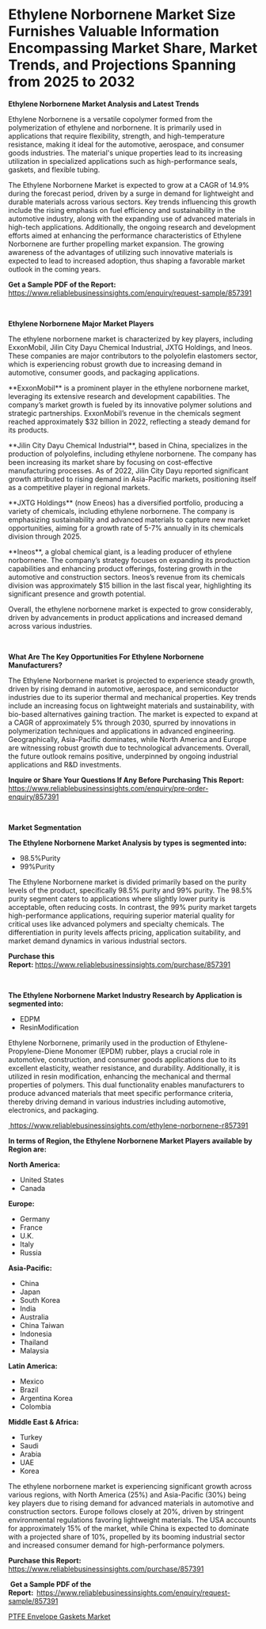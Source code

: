 <p><h1>Ethylene Norbornene Market Size Furnishes Valuable Information Encompassing Market Share, Market Trends, and Projections Spanning from 2025 to 2032</h1></p><p><strong>Ethylene Norbornene Market Analysis and Latest Trends</strong></p>
<p><p>Ethylene Norbornene is a versatile copolymer formed from the polymerization of ethylene and norbornene. It is primarily used in applications that require flexibility, strength, and high-temperature resistance, making it ideal for the automotive, aerospace, and consumer goods industries. The material's unique properties lead to its increasing utilization in specialized applications such as high-performance seals, gaskets, and flexible tubing.</p><p>The Ethylene Norbornene Market is expected to grow at a CAGR of 14.9% during the forecast period, driven by a surge in demand for lightweight and durable materials across various sectors. Key trends influencing this growth include the rising emphasis on fuel efficiency and sustainability in the automotive industry, along with the expanding use of advanced materials in high-tech applications. Additionally, the ongoing research and development efforts aimed at enhancing the performance characteristics of Ethylene Norbornene are further propelling market expansion. The growing awareness of the advantages of utilizing such innovative materials is expected to lead to increased adoption, thus shaping a favorable market outlook in the coming years.</p></p>
<p><strong>Get a Sample PDF of the Report:&nbsp;</strong> <a href="https://www.reliablebusinessinsights.com/enquiry/request-sample/857391?utm_campaign=2840&utm_medium=2&utm_source=Github&utm_content=ia&utm_term=31032025&utm_id=ethylene-norbornene">https://www.reliablebusinessinsights.com/enquiry/request-sample/857391</a></p>
<p>&nbsp;</p>
<p><strong>Ethylene Norbornene Major Market Players</strong></p>
<p><p>The ethylene norbornene market is characterized by key players, including ExxonMobil, Jilin City Dayu Chemical Industrial, JXTG Holdings, and Ineos. These companies are major contributors to the polyolefin elastomers sector, which is experiencing robust growth due to increasing demand in automotive, consumer goods, and packaging applications.</p><p>**ExxonMobil** is a prominent player in the ethylene norbornene market, leveraging its extensive research and development capabilities. The company’s market growth is fueled by its innovative polymer solutions and strategic partnerships. ExxonMobil’s revenue in the chemicals segment reached approximately $32 billion in 2022, reflecting a steady demand for its products.</p><p>**Jilin City Dayu Chemical Industrial**, based in China, specializes in the production of polyolefins, including ethylene norbornene. The company has been increasing its market share by focusing on cost-effective manufacturing processes. As of 2022, Jilin City Dayu reported significant growth attributed to rising demand in Asia-Pacific markets, positioning itself as a competitive player in regional markets.</p><p>**JXTG Holdings** (now Eneos) has a diversified portfolio, producing a variety of chemicals, including ethylene norbornene. The company is emphasizing sustainability and advanced materials to capture new market opportunities, aiming for a growth rate of 5-7% annually in its chemicals division through 2025.</p><p>**Ineos**, a global chemical giant, is a leading producer of ethylene norbornene. The company’s strategy focuses on expanding its production capabilities and enhancing product offerings, fostering growth in the automotive and construction sectors. Ineos’s revenue from its chemicals division was approximately $15 billion in the last fiscal year, highlighting its significant presence and growth potential.</p><p>Overall, the ethylene norbornene market is expected to grow considerably, driven by advancements in product applications and increased demand across various industries.</p></p>
<p>&nbsp;</p>
<p><strong>What Are The Key Opportunities For Ethylene Norbornene Manufacturers?</strong></p>
<p><p>The Ethylene Norbornene market is projected to experience steady growth, driven by rising demand in automotive, aerospace, and semiconductor industries due to its superior thermal and mechanical properties. Key trends include an increasing focus on lightweight materials and sustainability, with bio-based alternatives gaining traction. The market is expected to expand at a CAGR of approximately 5% through 2030, spurred by innovations in polymerization techniques and applications in advanced engineering. Geographically, Asia-Pacific dominates, while North America and Europe are witnessing robust growth due to technological advancements. Overall, the future outlook remains positive, underpinned by ongoing industrial applications and R&D investments.</p></p>
<p><strong>Inquire or Share Your Questions If Any Before Purchasing This Report:</strong> <a href="https://www.reliablebusinessinsights.com/enquiry/pre-order-enquiry/857391?utm_campaign=2840&utm_medium=2&utm_source=Github&utm_content=ia&utm_term=31032025&utm_id=ethylene-norbornene">https://www.reliablebusinessinsights.com/enquiry/pre-order-enquiry/857391</a></p>
<p>&nbsp;</p>
<p><strong>Market Segmentation</strong></p>
<p><strong>The Ethylene Norbornene Market Analysis by types is segmented into:</strong></p>
<p><ul><li>98.5%Purity</li><li>99%Purity</li></ul></p>
<p><p>The Ethylene Norbornene market is divided primarily based on the purity levels of the product, specifically 98.5% purity and 99% purity. The 98.5% purity segment caters to applications where slightly lower purity is acceptable, often reducing costs. In contrast, the 99% purity market targets high-performance applications, requiring superior material quality for critical uses like advanced polymers and specialty chemicals. The differentiation in purity levels affects pricing, application suitability, and market demand dynamics in various industrial sectors.</p></p>
<p><strong>Purchase this Report:&nbsp;</strong><a href="https://www.reliablebusinessinsights.com/purchase/857391?utm_campaign=2840&utm_medium=2&utm_source=Github&utm_content=ia&utm_term=31032025&utm_id=ethylene-norbornene">https://www.reliablebusinessinsights.com/purchase/857391</a></p>
<p>&nbsp;</p>
<p><strong>The Ethylene Norbornene Market Industry Research by Application is segmented into:</strong></p>
<p><ul><li>EDPM</li><li>ResinModification</li></ul></p>
<p><p>Ethylene Norbornene, primarily used in the production of Ethylene-Propylene-Diene Monomer (EPDM) rubber, plays a crucial role in automotive, construction, and consumer goods applications due to its excellent elasticity, weather resistance, and durability. Additionally, it is utilized in resin modification, enhancing the mechanical and thermal properties of polymers. This dual functionality enables manufacturers to produce advanced materials that meet specific performance criteria, thereby driving demand in various industries including automotive, electronics, and packaging.</p></p>
<p><a href="https://www.reliablebusinessinsights.com/ethylene-norbornene-r857391?utm_campaign=2840&utm_medium=2&utm_source=Github&utm_content=ia&utm_term=31032025&utm_id=ethylene-norbornene">&nbsp;https://www.reliablebusinessinsights.com/ethylene-norbornene-r857391</a></p>
<p><strong>In terms of Region, the Ethylene Norbornene Market Players available by Region are:</strong></p>
<p>
    <p> <strong> North America: </strong>
        <ul>
            <li>United States</li>
            <li>Canada</li>
        </ul>
        </p> 
    <p> <strong> Europe: </strong>
        <ul>
            <li>Germany</li>
            <li>France</li>
            <li>U.K.</li>
            <li>Italy</li>
            <li>Russia</li>
        </ul>
        </p> 
    <p> <strong> Asia-Pacific: </strong>
        <ul>
            <li>China</li>
            <li>Japan</li>
            <li>South Korea</li>
            <li>India</li>
            <li>Australia</li>
            <li>China Taiwan</li>
            <li>Indonesia</li>
            <li>Thailand</li>
            <li>Malaysia</li>
        </ul>
        </p> 
    <p> <strong> Latin America: </strong>
        <ul>
            <li>Mexico</li>
            <li>Brazil</li>
            <li>Argentina Korea</li>
            <li>Colombia</li>
        </ul>
        </p> 
    <p> <strong> Middle East & Africa: </strong>
        <ul>
            <li>Turkey</li>
            <li>Saudi</li>
            <li>Arabia</li>
            <li>UAE</li>
            <li>Korea</li>
        </ul>
    </p>
    </p>
<p><p>The ethylene norbornene market is experiencing significant growth across various regions, with North America (25%) and Asia-Pacific (30%) being key players due to rising demand for advanced materials in automotive and construction sectors. Europe follows closely at 20%, driven by stringent environmental regulations favoring lightweight materials. The USA accounts for approximately 15% of the market, while China is expected to dominate with a projected share of 10%, propelled by its booming industrial sector and increased consumer demand for high-performance polymers.</p></p>
<p><strong>Purchase this Report: </strong><a href="https://www.reliablebusinessinsights.com/purchase/857391?utm_campaign=2840&utm_medium=2&utm_source=Github&utm_content=ia&utm_term=31032025&utm_id=ethylene-norbornene">https://www.reliablebusinessinsights.com/purchase/857391</a></p>
<p>&nbsp;<strong>Get a Sample PDF of the Report:&nbsp;&nbsp;</strong><a href="https://www.reliablebusinessinsights.com/enquiry/request-sample/857391?utm_campaign=2840&utm_medium=2&utm_source=Github&utm_content=ia&utm_term=31032025&utm_id=ethylene-norbornene">https://www.reliablebusinessinsights.com/enquiry/request-sample/857391</a></p>
<p><strong></strong></p>
<p><p><a href="https://github.com/aidelndasse/Market-Research-Report-List-1/blob/main/ptfe-envelope-gaskets-market.md?utm_campaign=2840&utm_medium=2&utm_source=Github&utm_content=ia&utm_term=31032025&utm_id=ethylene-norbornene">PTFE Envelope Gaskets Market</a></p></p>